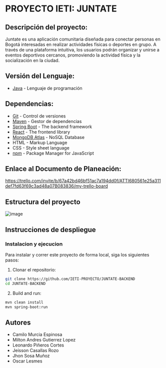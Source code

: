 # PROYECTO IETI: JUNTATE

## Descripción del proyecto: 

Juntate es una aplicación comunitaria diseñada para conectar personas en Bogotá interesadas en realizar actividades físicas o deportes en grupo. A través de una plataforma intuitiva, los usuarios podrán organizar y unirse a eventos deportivos cercanos, promoviendo la actividad física y la socialización en la ciudad.

## Versión del Lenguaje: 
  - [Java](https://www.oracle.com/java/technologies/downloads/#java17) - Lenguaje de programación

## Dependencias:
  - [Git](https://git-scm.com/) - Control de versiones
  - [Maven](https://maven.apache.org/) - Gestor de dependencias
  - [Spring Boot](https://spring.io/projects/spring-boot) - The backend framework
  - [React](https://react.dev) - The frontend library
  - [MongoDB Atlas](https://www.mongodb.com) - NoSQL Database
  - HTML - Markup Language
  - CSS - Style sheet language
  - [npm](https://www.npmjs.com) - Package Manager for JavaScript

## Enlace al Documento de Planeación:

https://trello.com/invite/b/67a42bd46bf51ac7a194dd0f/ATTI680561e25a311def7fd63f69c3ad48a07B083836/my-trello-board

## Estructura del proyecto

![image](https://github.com/user-attachments/assets/e8504b6f-f168-471d-84c6-b3a12d266e93)

## Instrucciones de despliegue

### Instalacion y ejecucion

Para instalar y correr este proyecto de forma local, siga los siguientes pasos:

1. Clonar el repositorio:

```bash
git clone https://github.com/IETI-PROYECTO/JUNTATE-BACKEND
cd JUNTATE-BACKEND
```

2. Build and run:

```bash
mvn clean install
mvn spring-boot:run
```

## Autores

- Camilo Murcia Espinosa
- Milton Andres Gutierrez Lopez
- Leonardo Piñeros Cortes
- Jeisson Casallas Rozo
- Jhon Sosa Muñoz
- Oscar Lesmes
  
